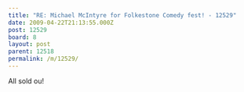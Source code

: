 ```yaml
---
title: "RE: Michael McIntyre for Folkestone Comedy fest! - 12529"
date: 2009-04-22T21:13:55.000Z
post: 12529
board: 8
layout: post
parent: 12518
permalink: /m/12529/
---
```

All sold ou!
